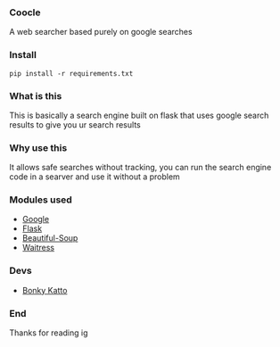 ### Coocle
A web searcher based purely on google searches

### Install
```
pip install -r requirements.txt
```

### What is this
This is basically a search engine built on flask that uses google search results to give you ur search results

### Why use this
It allows safe searches without tracking, you can run the search engine code in a searver and use it without a problem

### Modules used
* [Google](https://pypi.org/project/google/)
* [Flask](https://pypi.org/project/Flask/)
* [Beautiful-Soup](https://pypi.org/project/BeautifulSoup4/)
* [Waitress](https://pypi.org/project/waitress/)

### Devs
* [Bonky Katto](https://instagram.com/bonky_kat?igshid=Mzc0YWU1OWY=)
### End
Thanks for reading ig

